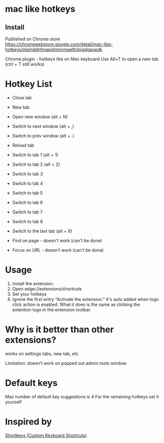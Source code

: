 # mac like hotkeys
## Install
Published on Chrome store
https://chromewebstore.google.com/detail/mac-like-hotkeys/plpmddnfmapphmmmaelfclpjgdgaoedk


Chrome plugin - hotkeys like on Mac keyboard
Use Alt+T to open a new tab (ctrl + T still works)

# Hotkey List

- Close tab
- New tab
- Open new window (alt + N)
- Switch to next window (alt + ,)
- Switch to prev window (alt + .)
- Reload tab
- Switch to tab 1 (alt + 1)
- Switch to tab 2 (alt + 2)
- Switch to tab 3
- Switch to tab 4
- Switch to tab 5
- Switch to tab 6
- Switch to tab 7
- Switch to tab 8
- Switch to the last tab (alt + 9)

- Find on page - doesn't work (can't be done)
- Focus on URL - doesn't work (can't be done)

# Usage

1. Install the extension.
2. Open edge://extensions/shortcuts
3. Set your hotkeys
4. Ignore the first entry "Activate the extension." It's auto added when logo click action is enabled. What it does is the same as clicking the extention logo in the extension toolbar.

# Why is it better than other extensions?

works on settings tabs, new tab, etc

Limitation: doesn't work on popped out admin tools window.

# Default keys

Max number of default key suggestions is 4
For the remaining hotkeys set it yourself

# Inspired by

[Shortkeys (Custom Keyboard Shortcuts)](https://chromewebstore.google.com/detail/shortkeys-custom-keyboard/logpjaacgmcbpdkdchjiaagddngobkck)
